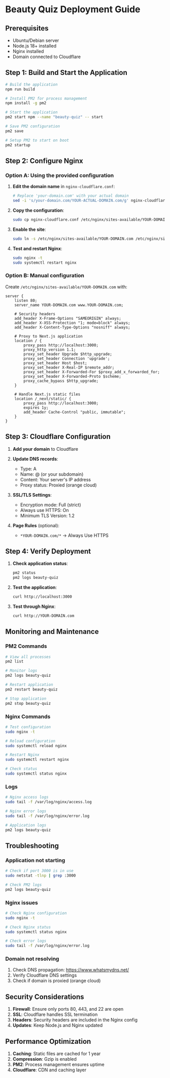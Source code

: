 # Beauty Quiz Deployment Guide

## Prerequisites
- Ubuntu/Debian server
- Node.js 18+ installed
- Nginx installed
- Domain connected to Cloudflare

## Step 1: Build and Start the Application

```bash
# Build the application
npm run build

# Install PM2 for process management
npm install -g pm2

# Start the application
pm2 start npm --name "beauty-quiz" -- start

# Save PM2 configuration
pm2 save

# Setup PM2 to start on boot
pm2 startup
```

## Step 2: Configure Nginx

### Option A: Using the provided configuration

1. **Edit the domain name** in `nginx-cloudflare.conf`:
   ```bash
   # Replace 'your-domain.com' with your actual domain
   sed -i 's/your-domain.com/YOUR-ACTUAL-DOMAIN.com/g' nginx-cloudflare.conf
   ```

2. **Copy the configuration**:
   ```bash
   sudo cp nginx-cloudflare.conf /etc/nginx/sites-available/YOUR-DOMAIN.com
   ```

3. **Enable the site**:
   ```bash
   sudo ln -s /etc/nginx/sites-available/YOUR-DOMAIN.com /etc/nginx/sites-enabled/
   ```

4. **Test and restart Nginx**:
   ```bash
   sudo nginx -t
   sudo systemctl restart nginx
   ```

### Option B: Manual configuration

Create `/etc/nginx/sites-available/YOUR-DOMAIN.com` with:

```nginx
server {
    listen 80;
    server_name YOUR-DOMAIN.com www.YOUR-DOMAIN.com;

    # Security headers
    add_header X-Frame-Options "SAMEORIGIN" always;
    add_header X-XSS-Protection "1; mode=block" always;
    add_header X-Content-Type-Options "nosniff" always;

    # Proxy to Next.js application
    location / {
        proxy_pass http://localhost:3000;
        proxy_http_version 1.1;
        proxy_set_header Upgrade $http_upgrade;
        proxy_set_header Connection 'upgrade';
        proxy_set_header Host $host;
        proxy_set_header X-Real-IP $remote_addr;
        proxy_set_header X-Forwarded-For $proxy_add_x_forwarded_for;
        proxy_set_header X-Forwarded-Proto $scheme;
        proxy_cache_bypass $http_upgrade;
    }

    # Handle Next.js static files
    location /_next/static/ {
        proxy_pass http://localhost:3000;
        expires 1y;
        add_header Cache-Control "public, immutable";
    }
}
```

## Step 3: Cloudflare Configuration

1. **Add your domain** to Cloudflare
2. **Update DNS records**:
   - Type: A
   - Name: @ (or your subdomain)
   - Content: Your server's IP address
   - Proxy status: Proxied (orange cloud)

3. **SSL/TLS Settings**:
   - Encryption mode: Full (strict)
   - Always use HTTPS: On
   - Minimum TLS Version: 1.2

4. **Page Rules** (optional):
   - `*YOUR-DOMAIN.com/*` → Always Use HTTPS

## Step 4: Verify Deployment

1. **Check application status**:
   ```bash
   pm2 status
   pm2 logs beauty-quiz
   ```

2. **Test the application**:
   ```bash
   curl http://localhost:3000
   ```

3. **Test through Nginx**:
   ```bash
   curl http://YOUR-DOMAIN.com
   ```

## Monitoring and Maintenance

### PM2 Commands
```bash
# View all processes
pm2 list

# Monitor logs
pm2 logs beauty-quiz

# Restart application
pm2 restart beauty-quiz

# Stop application
pm2 stop beauty-quiz
```

### Nginx Commands
```bash
# Test configuration
sudo nginx -t

# Reload configuration
sudo systemctl reload nginx

# Restart Nginx
sudo systemctl restart nginx

# Check status
sudo systemctl status nginx
```

### Logs
```bash
# Nginx access logs
sudo tail -f /var/log/nginx/access.log

# Nginx error logs
sudo tail -f /var/log/nginx/error.log

# Application logs
pm2 logs beauty-quiz
```

## Troubleshooting

### Application not starting
```bash
# Check if port 3000 is in use
sudo netstat -tlnp | grep :3000

# Check PM2 logs
pm2 logs beauty-quiz
```

### Nginx issues
```bash
# Check Nginx configuration
sudo nginx -t

# Check Nginx status
sudo systemctl status nginx

# Check error logs
sudo tail -f /var/log/nginx/error.log
```

### Domain not resolving
1. Check DNS propagation: https://www.whatsmydns.net/
2. Verify Cloudflare DNS settings
3. Check if domain is proxied (orange cloud)

## Security Considerations

1. **Firewall**: Ensure only ports 80, 443, and 22 are open
2. **SSL**: Cloudflare handles SSL termination
3. **Headers**: Security headers are included in the Nginx config
4. **Updates**: Keep Node.js and Nginx updated

## Performance Optimization

1. **Caching**: Static files are cached for 1 year
2. **Compression**: Gzip is enabled
3. **PM2**: Process management ensures uptime
4. **Cloudflare**: CDN and caching layer 